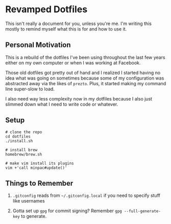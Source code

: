 # Revamped Dotfiles

This isn't really a document for you, unless you're me. I'm writing this mostly to remind myself what this is for and how to use it.

## Personal Motivation

This is a rebuild of the dotfiles I've been using throughout the last few years either on my own computer or when I was working at Facebook.

Those old dotfiles got pretty out of hand and I realized I started having no idea what was going on sometimes because some of my configuration was abstracted away via the likes of `prezto`. Plus, it started making my command line super-slow to load.

I also need way less complexity now in my dotfiles because I also just slimmed down what I need to write code or whatever.

## Setup

```
# clone the repo
cd dotfiles
./install.sh

# install brew
homebrew/brew.sh

# make vim install its plugins
vim +'call minpac#update()'
```

## Things to Remember

1. `.gitconfig` reads from `~/.gitconfig.local` if you need to specify stuff like usernames

2.  Gotta set up `gpg` for commit signing? Remember `gpg --full-generate-key` to generate.
